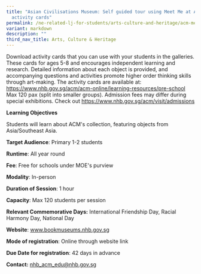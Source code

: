 ```yaml
---
title: "Asian Civilisations Museum: Self guided tour using Meet Me at ACM
  activity cards"
permalink: /ne-related-lj-for-students/arts-culture-and-heritage/acm-meet-me-at-acm-activity/
variant: markdown
description: ""
third_nav_title: Arts, Culture & Heritage
---
```

Download activity cards that you can use with your students in the galleries. These cards for ages 5-8 and encourages independent learning and research. Detailed information about each object is provided, and accompanying questions and activities promote higher order thinking skills through art-making. The activity cards are available at: https://www.nhb.gov.sg/acm/acm-online/learning-resources/pre-school
Max 120 pax (split into smaller groups). 
Admission fees may differ during special exhibitions. Check out 
 https://www.nhb.gov.sg/acm/visit/admissions
 
 **Learning Objectives**

Students will learn about ACM's collection, featuring objects from Asia/Southeast Asia.

**Target Audience**: Primary 1-2 students
	
**Runtime**: All year round	
	
**Fee**: Free for schools under MOE's purview 
	
**Modality**: In-person
	
**Duration of Session**: 	1 hour
	
**Capacity**: Max 120 students per session
	
**Relevant Commemorative Days:** International Friendship Day, Racial Harmony Day, National Day	
	
**Website**:	www.bookmuseums.nhb.gov.sg
	
**Mode of registration**: Online through website link
	
**Due Date for registration**: 	42 days in advance
	
**Contact:** 	nhb_acm_edu@nhb.gov.sg